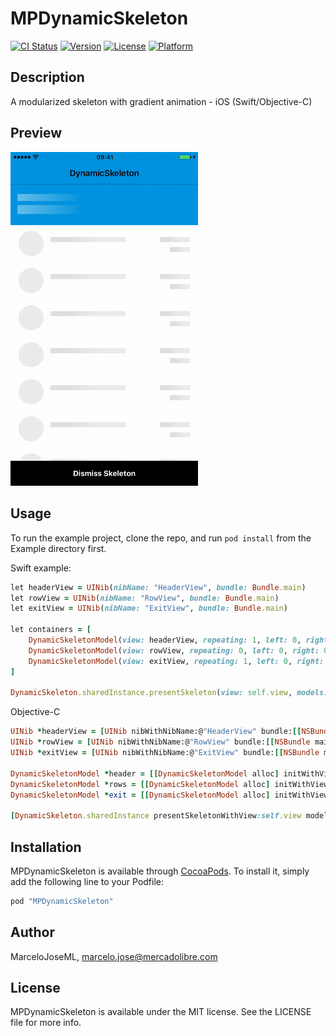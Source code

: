 # MPDynamicSkeleton

[![CI Status](http://img.shields.io/travis/FedericoBF/MPDynamicSkeleton.svg?style=flat)](https://travis-ci.org/FedericoBF/MPDynamicSkeleton)
[![Version](https://img.shields.io/cocoapods/v/MPDynamicSkeleton.svg?style=flat)](http://cocoapods.org/pods/MPDynamicSkeleton)
[![License](https://img.shields.io/cocoapods/l/MPDynamicSkeleton.svg?style=flat)](http://cocoapods.org/pods/MPDynamicSkeleton)
[![Platform](https://img.shields.io/cocoapods/p/MPDynamicSkeleton.svg?style=flat)](http://cocoapods.org/pods/MPDynamicSkeleton)

## Description
A modularized skeleton with gradient animation - iOS (Swift/Objective-C)

## Preview
<img src="skeleton.gif" width="300"/>

## Usage
To run the example project, clone the repo, and run `pod install` from the Example directory first.

Swift example:

```ruby
let headerView = UINib(nibName: "HeaderView", bundle: Bundle.main)
let rowView = UINib(nibName: "RowView", bundle: Bundle.main)
let exitView = UINib(nibName: "ExitView", bundle: Bundle.main)

let containers = [
    DynamicSkeletonModel(view: headerView, repeating: 1, left: 0, right: 0, top: 0, height: 82),
    DynamicSkeletonModel(view: rowView, repeating: 0, left: 0, right: 0, top: 82, bottom: 50, height: 74),
    DynamicSkeletonModel(view: exitView, repeating: 1, left: 0, right: 0, bottom: 0, height: 50)
]

DynamicSkeleton.sharedInstance.presentSkeleton(view: self.view, models: containers)
```

Objective-C
```ruby
UINib *headerView = [UINib nibWithNibName:@"HeaderView" bundle:[[NSBundle mainBundle] bundleIdentifier]];
UINib *rowView = [UINib nibWithNibName:@"RowView" bundle:[[NSBundle mainBundle] bundleIdentifier]];
UINib *exitView = [UINib nibWithNibName:@"ExitView" bundle:[[NSBundle mainBundle] bundleIdentifier]];

DynamicSkeletonModel *header = [[DynamicSkeletonModel alloc] initWithView:headerView repeating:1 left:0 right:0 top:0 height:82];
DynamicSkeletonModel *rows = [[DynamicSkeletonModel alloc] initWithView:rowView repeating:0 left:0 right:0 top:82 bottom:50 height:74];
DynamicSkeletonModel *exit = [[DynamicSkeletonModel alloc] initWithView:exitView repeating:1 left:0 right:0 bottom:0 height:50];

[DynamicSkeleton.sharedInstance presentSkeletonWithView:self.view models:[[NSArray alloc] initWithObjects:header, rows, exit, nil]];
```

## Installation
MPDynamicSkeleton is available through [CocoaPods](http://cocoapods.org). To install
it, simply add the following line to your Podfile:

```ruby
pod "MPDynamicSkeleton"
```
## Author
MarceloJoseML, marcelo.jose@mercadolibre.com

## License
MPDynamicSkeleton is available under the MIT license. See the LICENSE file for more info.

